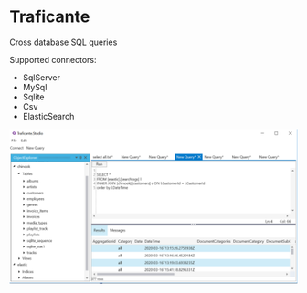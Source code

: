# Traficante

Cross database SQL queries

Supported connectors:
- SqlServer
- MySql
- Sqlite
- Csv
- ElasticSearch

![traficante](traficante.PNG)
